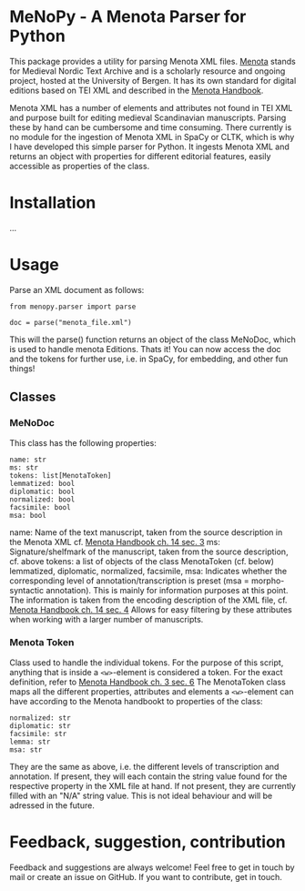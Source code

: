 # MeNoPy - A Menota Parser for Python

This package provides a utility for parsing Menota XML files. [Menota](https://www.menota.org/forside.xhtml) 
stands for Medieval Nordic Text Archive and is a scholarly resource and ongoing project, hosted at the 
University of Bergen. It has its own standard for digital editions based on TEI XML and described in the 
[Menota Handbook](https://www.menota.org/HB3_index.xml).

Menota XML has a number of elements and attributes not found in TEI XML and purpose built for editing
medieval Scandinavian manuscripts. Parsing these by hand can be cumbersome and time consuming. There 
currently is no module for the ingestion of Menota XML in SpaCy or CLTK, which is why I have developed 
this simple parser for Python. It ingests Menota XML and returns an object with properties for different 
editorial features, easily accessible as properties of the class.

# Installation

...

# Usage

Parse an XML document as follows:

```
from menopy.parser import parse

doc = parse("menota_file.xml")
```

This will the parse() function returns an object of the class MeNoDoc, which is 
used to handle menota Editions. Thats it! You can now access the doc and the tokens 
for further use, i.e. in SpaCy, for embedding, and other fun things!


## Classes

### MeNoDoc

This class has the following properties:

```
name: str
ms: str
tokens: list[MenotaToken]
lemmatized: bool
diplomatic: bool
normalized: bool
facsimile: bool
msa: bool
```

name: Name of the text manuscript, taken from the source description in the Menota XML
cf. [Menota Handbook ch. 14 sec. 3](https://www.menota.org/HB3_ch14.xml#sec14.3)
ms: Signature/shelfmark of the manuscript, taken from the source description, cf. above
tokens: a list of objects of the class MenotaToken (cf. below)
lemmatized, diplomatic, normalized, facsimile, msa: Indicates whether the 
corresponding level of annotation/transcription is preset (msa = morpho-syntactic annotation).
This is mainly for information purposes at this point. The information is taken
from the encoding description of the XML file, cf. [Menota Handbook ch. 14 sec. 4](https://www.menota.org/HB3_ch14.xml#sec14.4)
Allows for easy filtering by these attributes when working with a larger 
number of manuscripts.


### Menota Token

Class used to handle the individual tokens. For the purpose of this script, 
anything that is inside a `<w>`-element is considered a token. For the exact 
definition, refer to [Menota Handbook ch. 3 sec. 6](https://www.menota.org/HB3_ch3.xml#sec3.6)
The MenotaToken class maps all the different properties, attributes and elements
a `<w>`-element can have according to the Menota handbookt to properties of the class:

```
normalized: str
diplomatic: str
facsimile: str
lemma: str
msa: str
```

They are the same as above, i.e. the different levels of transcription and annotation.
If present, they will each contain the string value found for the respective
property in the XML file at hand. If not present, they are currently filled with
an "N/A" string value. This is not ideal behaviour and will be adressed in the future.


# Feedback, suggestion, contribution

Feedback and suggestions are always welcome! Feel free to get in touch by mail
or create an issue on GitHub. If you want to contribute, get in touch.
